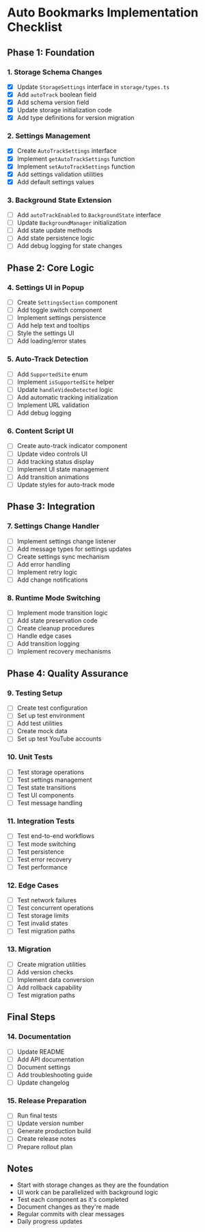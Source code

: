 # Auto Bookmarks Implementation Checklist

## Phase 1: Foundation

### 1. Storage Schema Changes
- [x] Update `StorageSettings` interface in `storage/types.ts`
- [x] Add `autoTrack` boolean field
- [x] Add schema version field
- [x] Update storage initialization code
- [x] Add type definitions for version migration

### 2. Settings Management
- [x] Create `AutoTrackSettings` interface
- [x] Implement `getAutoTrackSettings` function
- [x] Implement `setAutoTrackSettings` function
- [x] Add settings validation utilities
- [x] Add default settings values

### 3. Background State Extension
- [ ] Add `autoTrackEnabled` to `BackgroundState` interface
- [ ] Update `BackgroundManager` initialization
- [ ] Add state update methods
- [ ] Add state persistence logic
- [ ] Add debug logging for state changes

## Phase 2: Core Logic

### 4. Settings UI in Popup
- [ ] Create `SettingsSection` component
- [ ] Add toggle switch component
- [ ] Implement settings persistence
- [ ] Add help text and tooltips
- [ ] Style the settings UI
- [ ] Add loading/error states

### 5. Auto-Track Detection
- [ ] Add `SupportedSite` enum
- [ ] Implement `isSupportedSite` helper
- [ ] Update `handleVideoDetected` logic
- [ ] Add automatic tracking initialization
- [ ] Implement URL validation
- [ ] Add debug logging

### 6. Content Script UI
- [ ] Create auto-track indicator component
- [ ] Update video controls UI
- [ ] Add tracking status display
- [ ] Implement UI state management
- [ ] Add transition animations
- [ ] Update styles for auto-track mode

## Phase 3: Integration

### 7. Settings Change Handler
- [ ] Implement settings change listener
- [ ] Add message types for settings updates
- [ ] Create settings sync mechanism
- [ ] Add error handling
- [ ] Implement retry logic
- [ ] Add change notifications

### 8. Runtime Mode Switching
- [ ] Implement mode transition logic
- [ ] Add state preservation code
- [ ] Create cleanup procedures
- [ ] Handle edge cases
- [ ] Add transition logging
- [ ] Implement recovery mechanisms

## Phase 4: Quality Assurance

### 9. Testing Setup
- [ ] Create test configuration
- [ ] Set up test environment
- [ ] Add test utilities
- [ ] Create mock data
- [ ] Set up test YouTube accounts

### 10. Unit Tests
- [ ] Test storage operations
- [ ] Test settings management
- [ ] Test state transitions
- [ ] Test UI components
- [ ] Test message handling

### 11. Integration Tests
- [ ] Test end-to-end workflows
- [ ] Test mode switching
- [ ] Test persistence
- [ ] Test error recovery
- [ ] Test performance

### 12. Edge Cases
- [ ] Test network failures
- [ ] Test concurrent operations
- [ ] Test storage limits
- [ ] Test invalid states
- [ ] Test migration paths

### 13. Migration
- [ ] Create migration utilities
- [ ] Add version checks
- [ ] Implement data conversion
- [ ] Add rollback capability
- [ ] Test migration paths

## Final Steps

### 14. Documentation
- [ ] Update README
- [ ] Add API documentation
- [ ] Document settings
- [ ] Add troubleshooting guide
- [ ] Update changelog

### 15. Release Preparation
- [ ] Run final tests
- [ ] Update version number
- [ ] Generate production build
- [ ] Create release notes
- [ ] Prepare rollout plan

## Notes
- Start with storage changes as they are the foundation
- UI work can be parallelized with background logic
- Test each component as it's completed
- Document changes as they're made
- Regular commits with clear messages
- Daily progress updates 